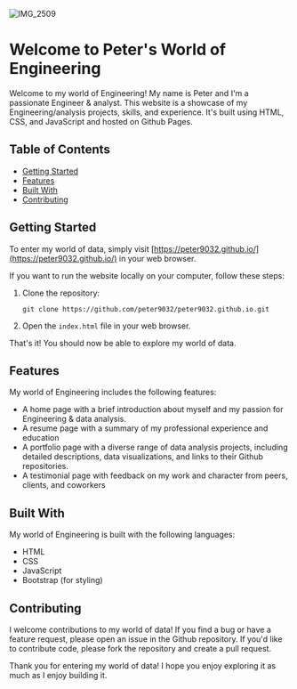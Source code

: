 ![IMG_2509](https://user-images.githubusercontent.com/129965664/233524249-3326b2e0-d84c-46de-bdd0-154852f8be50.JPEG)

# Welcome to Peter's World of Engineering

Welcome to my world of Engineering! My name is Peter and I'm a passionate Engineer & analyst. This website is a showcase of my Engineering/analysis projects, skills, and experience. It's built using HTML, CSS, and JavaScript and hosted on Github Pages.

## Table of Contents

- [Getting Started](#getting-started)
- [Features](#features)
- [Built With](#built-with)
- [Contributing](#contributing)

## Getting Started

To enter my world of data, simply visit [https://peter9032.github.io/](https://peter9032.github.io/) in your web browser.

If you want to run the website locally on your computer, follow these steps:

1. Clone the repository:

   ```
   git clone https://github.com/peter9032/peter9032.github.io.git
   ```

2. Open the `index.html` file in your web browser.

That's it! You should now be able to explore my world of data.

## Features

My world of Engineering includes the following features:

- A home page with a brief introduction about myself and my passion for Engineering & data analysis.
- A resume page with a summary of my professional experience and education
- A portfolio page with a diverse range of data analysis projects, including detailed descriptions, data visualizations, and links to their Github repositories.
- A testimonial page with feedback on my work and character from peers, clients, and coworkers

## Built With

My world of Engineering is built with the following languages:

- HTML
- CSS
- JavaScript
- Bootstrap (for styling)

## Contributing

I welcome contributions to my world of data! If you find a bug or have a feature request, please open an issue in the Github repository. If you'd like to contribute code, please fork the repository and create a pull request.

Thank you for entering my world of data! I hope you enjoy exploring it as much as I enjoy building it.
